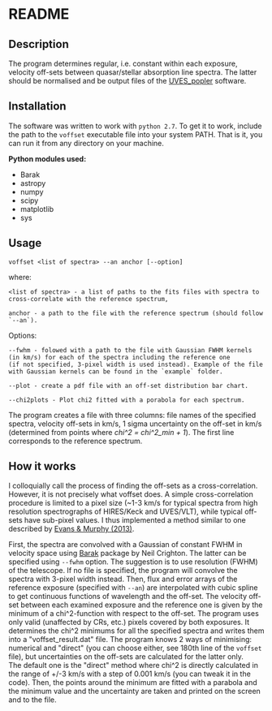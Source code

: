 # README

## Description
The program determines regular, i.e. constant within each exposure, velocity off-sets between quasar/stellar absorption line spectra.
The latter should be normalised and be output files of the [UVES_popler](https://github.com/MTMurphy77/UVES_popler) software.

## Installation
The software was written to work with `python 2.7`. 
To get it to work, include the path to the `voffset` executable file into your system PATH.
That is it, you can run it from any directory on your machine.

**Python modules used:**

- Barak
- astropy
- numpy
- scipy
- matplotlib
- sys


## Usage

`voffset <list of spectra> --an anchor [--option]`

where:
```
<list of spectra> - a list of paths to the fits files with spectra to cross-correlate with the reference spectrum,

anchor - a path to the file with the reference spectrum (should follow `--an`).
```
Options:
```
--fwhm - folowed with a path to the file with Gaussian FWHM kernels (in km/s) for each of the spectra including the reference one 
(if not specified, 3-pixel width is used instead). Example of the file with Gaussian kernels can be found in the `example` folder.

--plot - create a pdf file with an off-set distribution bar chart.

--chi2plots - Plot chi2 fitted with a porabola for each spectrum.
```
The program creates a file with three columns: file names of the specified spectra, velocity off-sets in km/s, 1 sigma uncertainty on the off-set in km/s (determined from points where *chi^2 = chi^2_min + 1*).
The first line corresponds to the reference spectrum.

## How it works

I colloquially call the process of finding the off-sets as a cross-correlation. However, it is not precisely what voffset does. 
A simple cross-correlation procedure is limited to a pixel size 
(~1-3 km/s for typical spectra from high resolution spectrographs of HIRES/Keck and UVES/VLT), 
while typical off-sets have sub-pixel values. 
I thus implemented a method similar to one described by [Evans & Murphy (2013)](https://arxiv.org/pdf/1310.5703v1.pdf).

First, the spectra are convolved with a Gaussian of constant FWHM in velocity space using [Barak](https://github.com/nhmc/Barak) package by Neil Crighton. 
The latter can be specified using `--fwhm` option. 
The suggestion is to use resolution (FWHM) of the telescope. 
If no file is specified, the program will convolve the spectra with 3-pixel width instead. 
Then, flux and error arrays of the reference exposure (specified with `--an`) are interpolated with cubic spline to get continuous functions 
of wavelength and the off-set. 
The velocity off-set between each examined exposure and the reference one is given by the minimum 
of a chi^2-function with respect to the off-set. The program uses only valid (unaffected by CRs, etc.) pixels covered 
by both exposures. It determines the chi^2 minimums for all the specified spectra and writes them into a "voffset_result.dat" file. 
The program knows 2 ways of minimising: numerical and "direct" (you can choose either, see 180th line of the `voffset` file), but uncertainties on the off-sets are calculated for the latter only.  
The default one is the "direct" method where chi^2 is directly calculated in the range of +/-3 km/s with a step of 0.001 km/s 
(you can tweak it in the code). Then, the points around the minimum are fitted with a parabola and the minimum value and the uncertainty are taken and printed on the screen and to the file.

